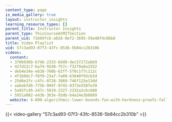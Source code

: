 ```yaml
---
content_type: page
is_media_gallery: true
layout: instructor_insights
learning_resource_types: []
parent_title: Instructor Insights
parent_type: ThisCourseAtMITSection
parent_uid: 71669fcb-a026-0ef2-3695-59a40f4c0bb8
title: Video Playlist
uid: 57c3ad93-07f3-43fc-8536-5b84cc2b310b
videos:
  content:
  - 370b936b-b74b-2333-6dd8-dec57272ab69
  - 427d22c7-baf4-92d8-f57c-f3279a8a1552
  - deb4e34e-e638-760b-62ff-5f0c1f7c112c
  - 4f1b9dc7-f8f0-23a7-fa00-63040f93cb3d
  - 25d6e2fc-c4fc-0728-3989-746f125e13dd
  - aabebfd6-775b-994f-9745-0373e558fe39
  - 5a92fc45-247c-5019-2327-2332a2cbcb88
  - 5951a082-e43b-363e-93db-b4a24e3b6689
  website: 6-890-algorithmic-lower-bounds-fun-with-hardness-proofs-fall-2014
---
```



{{< video-gallery "57c3ad93-07f3-43fc-8536-5b84cc2b310b" >}}

